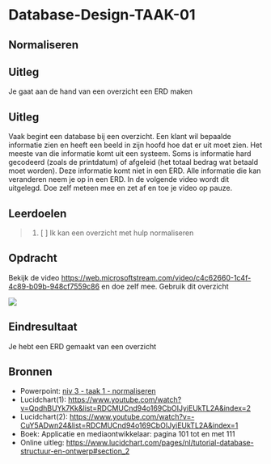 # Database-Design-TAAK-01

## Normaliseren

## Uitleg
Je gaat aan de hand van een overzicht een ERD maken


## Uitleg
Vaak begint een database bij een overzicht. Een klant wil bepaalde informatie zien en heeft een beeld in zijn hoofd hoe dat er uit moet zien. Het meeste van die informatie komt uit een systeem. Soms is informatie hard gecodeerd (zoals de printdatum) of afgeleid (het totaal bedrag wat betaald moet worden). Deze informatie komt niet in een ERD. Alle informatie die kan veranderen neem je op in een ERD. In de volgende video wordt dit uitgelegd. Doe zelf meteen mee en zet af en toe je video op pauze.

## Leerdoelen
> 1. [ ] Ik kan een overzicht met hulp normaliseren

## Opdracht

Bekijk de video 
https://web.microsoftstream.com/video/c4c62660-1c4f-4c89-b09b-948cf7559c86 
en doe zelf mee. 
Gebruik dit overzicht 

<img src="https://raw.githubusercontent.com/ROC-van-Amsterdam-College-Amstelland/DATABASE-DESIGN/blob/master/niveau3/taak01/voorbeeld1.png">


## Eindresultaat

Je hebt een ERD gemaakt van een overzicht

## Bronnen 

- Powerpoint: <a href="https://github.com/ROC-van-Amsterdam-College-Amstelland/DATABASE-DESIGN/blob/master/niveau3/taak01/niv 3 - taak 1 - normaliseren.pdf" >niv 3 - taak 1 - normaliseren</a>  
- Lucidchart(1): https://www.youtube.com/watch?v=QpdhBUYk7Kk&list=RDCMUCnd94o169CbOIJyiEUkTL2A&index=2  
- Lucidchart(2): https://www.youtube.com/watch?v=-CuY5ADwn24&list=RDCMUCnd94o169CbOIJyiEUkTL2A&index=1  
- Boek: Applicatie en mediaontwikkelaar: pagina 101 tot en met 111  
- Online uitleg: https://www.lucidchart.com/pages/nl/tutorial-database-structuur-en-ontwerp#section_2  
